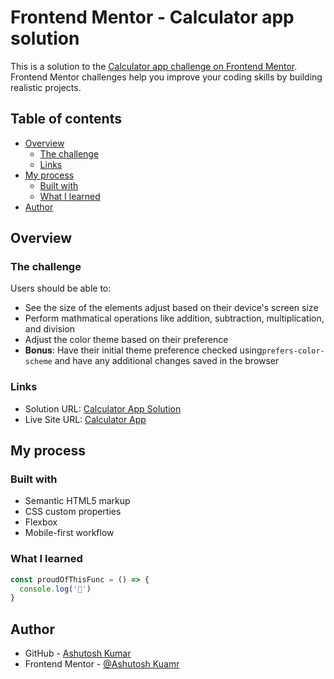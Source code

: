 # Frontend Mentor - Calculator app solution

This is a solution to the [Calculator app challenge on Frontend Mentor](https://www.frontendmentor.io/solutions/calculator-app-cVOoo_sma2). Frontend Mentor challenges help you improve your coding skills by building realistic projects. 

## Table of contents

- [Overview](#overview)
  - [The challenge](#the-challenge)
  - [Links](#links)
- [My process](#my-process)
  - [Built with](#built-with)
  - [What I learned](#what-i-learned)
- [Author](#author)

## Overview

### The challenge

Users should be able to:

- See the size of the elements adjust based on their device's screen size
- Perform mathmatical operations like addition, subtraction, multiplication, and division
- Adjust the color theme based on their preference
- **Bonus**:  Have their initial theme preference checked using`prefers-color-scheme` and have any additional changes saved in the browser

### Links

- Solution URL: [Calculator App Solution](https://github.com/Developer-Ashutosh/Calculator-App)
- Live Site URL: [Calculator App](https://developer-ashutosh.github.io/Calculator-App/)

## My process

### Built with

- Semantic HTML5 markup
- CSS custom properties
- Flexbox
- Mobile-first workflow

### What I learned 

```js
const proudOfThisFunc = () => {
  console.log('🎉')
}
```
## Author

- GitHub - [Ashutosh Kumar](https://www.github.com/Developer-Ashutosh/)
- Frontend Mentor - [@Ashutosh Kuamr](https://www.frontendmentor.io/profile/yourusername)
